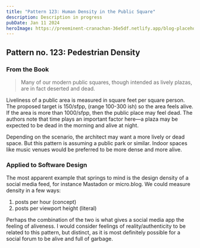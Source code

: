 ```yaml
---
title: "Pattern 123: Human Density in the Public Square"
description: Description in progress
pubDate: Jan 11 2024
heroImage: https://preeminent-cranachan-36e5df.netlify.app/blog-placeholder-3.jpg
---
```

## Pattern no. 123: Pedestrian Density

### From the Book

> Many of our modern public squares, though intended as lively plazas, are in fact deserted and dead.

Liveliness of a public area is measured in square feet per square person. The proposed target is 150/sfpp, (range 100-300 ish) so the area feels alive. If the area is more than 1000/sfpp, then the public place may feel dead. The authors note that time plays an important factor here—a plaza may be expected to be dead in the morning and alive at night.

Depending on the scenario, the architect may want a more lively or dead space. But this pattern is assuming a public park or similar. Indoor spaces like music venues would be preferred to be more dense and more alive.

### Applied to Software Design

The most apparent example that springs to mind is the design density of a social media feed, for instance Mastadon or micro.blog. We could measure density in a few ways:

1. posts per hour (concept)
2. posts per viewport height (literal)

Perhaps the combination of the two is what gives a social media app the feeling of aliveness. I would consider feelings of reality/authenticity to be related to this pattern, but distinct, as it is most definitely possible for a social forum to be alive and full of garbage.